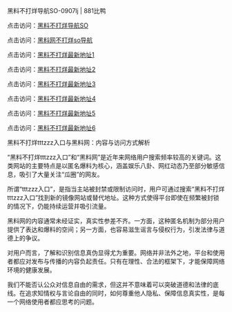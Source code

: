 黑料不打烊导航SO-0907lj | 881比鸭

点击访问：<a href="https://heiliaolvzlu3.pages.dev">黑料不打烊导航SO</a>

点击访问：<a href="https://heiliaoyvnrda.pages.dev">黑料网不打烊so导航</a>

点击访问：<a href="https://heiliaokof3cy.pages.dev">黑料不打烊最新地址1</a>

点击访问：<a href="https://heiliaoryrhyu.pages.dev">黑料不打烊最新地址2</a>

点击访问：<a href="https://heiliaox6jgh3.pages.dev">黑料不打烊最新地址3</a>

点击访问：<a href="https://heiliaoxfe5rb.pages.dev">黑料不打烊最新地址4</a>

点击访问：<a href="https://heiliaoubleqx.pages.dev">黑料不打烊最新地址5</a>

点击访问：<a href="https://heiliao5s28gk.pages.dev">黑料不打烊最新地址6</a>

黑料不打烊tttzzz入口与黑料网：内容与访问方式解析

“黑料不打烊tttzzz入口”和“黑料网”是近年来网络用户搜索频率较高的关键词。这类网站的主要特点是以匿名爆料为核心，涵盖娱乐八卦、网红动态乃至部分敏感信息，吸引了大量关注“瓜圈”的网友。

所谓“tttzzz入口”，是指当主站被封禁或限制访问时，用户可通过搜索“黑料不打烊tttzzz入口”找到新的镜像网站或替代地址。这种方式使得平台即使在频繁被封锁的情况下，仍能持续运营并吸引流量。

黑料网的内容通常未经证实，真实性参差不齐。一方面，这种匿名机制为部分用户提供了表达和爆料的空间；另一方面，也容易滋生谣言与侵权行为，引发法律与道德上的争议。

对用户而言，了解和识别信息真伪显得尤为重要。网络并非法外之地，平台和使用者都应对发布与传播的内容负起责任。只有在理性、合法的框架下，才能保障网络环境的健康发展。

我们不能否认公众对信息自由的需求，但这并不意味着可以突破道德和法律的底线。在追求知情权与言论自由的同时，如何尊重他人隐私、保障信息真实性，是每一个网络使用者都应思考的问题。

